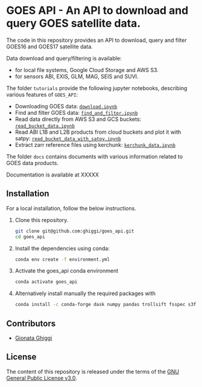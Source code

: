 # GOES API - An API to download and query GOES satellite data.

The code in this repository provides an API to download, query and filter GOES16 and GOES17 satellite data.

Data download and query/filtering is available:
- for local file systems, Google Cloud Storage and AWS S3.
- for sensors ABI, EXIS, GLM, MAG, SEIS and SUVI.

The folder `tutorials` provide the following jupyter notebooks, describing various features of `GOES_API`:

- Downloading GOES data: [`download.ipynb`]
- Find and filter GOES data: [`find_and_filter.ipynb`]
- Read data directly from AWS S3 and GCS buckets: [`read_bucket_data.ipynb`]
- Read ABI L1B and L2B products from cloud buckets and plot it with satpy: [`read_bucket_data_with_satpy.ipynb`]
- Extract zarr reference files using kerchunk: [`kerchunk_data.ipynb`]

[`download.ipynb`]: https://github.com/ghiggi/goes_api/blob/main/tutorials/00_download_and_find_files.py
[`find_and_filter.ipynb`]: https://github.com/ghiggi/goes_api/blob/main/tutorials/01_find_utility.py
[`read_bucket_data.ipynb`]: https://github.com/ghiggi/goes_api/blob/main/tutorials/03_read_cloud_bucket_data.py
[`read_bucket_data_with_satpy.ipynb`]: https://github.com/ghiggi/goes_api/blob/main/tutorials/03_read_cloud_bucket_data_with_satpy.py
[`kerchunk_data.ipynb`]: https://github.com/ghiggi/goes_api/blob/main/tutorials/04_kerchunk_dataset.py

The folder `docs` contains documents with various information related to GOES data products.

Documentation is available at XXXXX

## Installation

For a local installation, follow the below instructions.

1. Clone this repository.
   ```sh
   git clone git@github.com:ghiggi/goes_api.git
   cd goes_api
   ```

2. Install the dependencies using conda:
   ```sh
   conda env create -f environment.yml
   ```
   
3. Activate the goes_api conda environment 
   ```sh
   conda activate goes_api
   ```

4. Alternatively install manually the required packages with 
   ```sh
   conda install -c conda-forge dask numpy pandas trollsift fsspec s3fs gcsfs kerchunk ujson tqdm
   ```
 
## Contributors

* [Gionata Ghiggi](https://people.epfl.ch/gionata.ghiggi)

## License

The content of this repository is released under the terms of the [GNU General Public License v3.0](LICENSE.txt).
